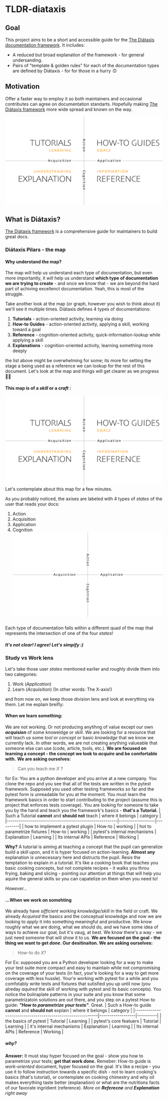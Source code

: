 # TLDR-diataxis
## Goal
This project aims to be a short and accessible guide for the [The Diátaxis documentation framework](https://diataxis.fr/).
It includes:
- A reduced but broad explanation of the framework -  for general undersanding. 
- Pairs of "template & golden rules" for each of the documentation types are defined by Diátaxis - for for those in a hurry :D 
## Motivation
Offer a faster way to employ it so both maintainers and occasional contributes can agree on documentation standarts. 
Hopefully making [The Diátaxis framework](https://diataxis.fr/) more wide spread and known on the way.

![Diataxis diagram](assets/diataxis-map.jpg)

## What is Diátaxis?
[The Diátaxis framework](https://diataxis.fr/) is a comprehensive guide for maintainers to build great docs.
### Diátaxis Pilars - the map
#### Why understand the map?
The map will help us understand each type of documentation, but even more importantly, it will help us understand __which type of documentation we are trying to create__ - and once we know that - we are beyond the hard part of achiving excellenct documentation. Yeah, this is most of the struggle. 

Take another look at the map (or graph, however you wish to think about it)
we'll see it multiple times.
Diátaxis defines 4 types of documentations:
1. __Tutorials__ - action-oriented activity, learning via doing
2. __How-to Guides__ - action-oriented activity, applying a skill, working toward a goal
3. __Reference__ - cognition-oriented activity, quick-information-lookup while applying a skill
4. __Explanations__ - cognition-oriented activity, learning something more deeply

the list above might be overwhelming for some; its more for setting the stage a being used as a reference we can lookup for the rest of this document. Let's look at the map and things will get clearer as we progress 🧑‍💻​

#### This map is of a *skill* or a *craft* :
![Diataxis diagram](assets/diataxis-map.jpg)
Let's contemplate about this map for a few minutes. 

As you probably noticed, the axises are labeled with 4 types of *states* of the user that reads your docs:
1. Action
2. Acquisition 
3. Application
4. Cognition
![The Axises](assets/two-dimensions.png)

##### 

Each type of documentation falls within a different quad of the map that represents the intersection of one of the four *states*! 

##### It's not clear! I agree! Let's simpify :) 

### Study vs Work lens
Let's take those user *states* mentioned earlier and roughly divide them into two categories:
1. Work (*Application*)
2. Learn (*Acquisition*)
(In other words: The X-axis!)

and from now on, we keep those division lens and look at everything via them. 
Let me explain breifly: 
#### When we learn something:
We are not working. Or not producing anytihng of value except our own ***acquision*** of some knoweldge or skill.
We are looking for a resource that will teach us some *tool* or *concept* or basic *knowledge* that we know we currently lack.
In other words, we are not creating anything valueable that someone else can use (code, article, tools, etc.).
**We are focused on learning a concept - the concept we look to _acquire_ and be comfortable with.**
**We are asking ourselves:**
> Can you teach me *X* ?

for Ex: 
You are a python developer and you arrive at a new company. You clone the repo and you see that all of the tests are written in the pytest framework. Supposed you used other testing frameworks so far and the pytest form is unreadable for you at the moment. You must learn the framework basics in order to start contributing to the project (assume this is project that enforces tests coverage). 
You are looking for someone to take you by the hand and teach you the framework's basics - __that's a Tutorial.__
| Such a Tutorial **cannot** and **should not** teach | where it belongs | category |
|-------------------------------------------------------|------------------|----------|
| how to implement a pytest plugin                      | How-to           | working |
| hot to parametrize fixtures                           | How-to           | working |
| pytest's internal mechanisms                          | Explanation      | Learning |
| Its internal APIs                                     | Reference        | Working  |

__Why?__
A tutorial is aiming at teaching a concept that the pupil can generalize build a skill upon, and it is hyper focused on action-learning. __Almost any__ explanation is unnecessary here and distructs the pupil. Resis the temptation to explain in a tutorial. It's like a cooking book that teaches you basic cooking concepts, but not complete recipes - it walks you throu frying, baking and slicing - pointing our attention at things that will help you aquire the general skills so you can capatelize on them when you need to! 

*However...*
#### ...When we work on somehting 
We already have *sifficient working knowledge/skill* in the field or craft. 
We already *Acquired* the basics and the conceptual knowledge and now we are looking to *apply* it into something meaningful and productive.
We know roughly what we are doing, what we should do, and we have some idea of ways to achieve our goal, but it's vaug, at best. We know there's a way - we just need someone that will show it to us. 
**We are focused on the goal - the thing we want to get *done*. Our desitinaiton. 
We are asking ourselves:**
> How-to do *X*?

For Ex:
supposed you are a Python developer looking for a way to make your test suite more compact and easy to maintain while not compromising on the coverage of your tests (in fact, your'e looking for a way to get more coverage with less hussle). Your'e working with pytest for a while and you comfotably write tests and fixtures that sutisfied you up until now (you alreday *aquired* the skill of working with pytest and its basic concepts). 
You notice the boliraplate patterns in your suite and you know that some parametrizatoin solutions are out there, and you step on a pytest How-to guide: ***"How to parametrize your tests"***. Great. 
| Such a How-to guide **cannot** and **should not** explain | where it belongs | category |
|-----------------------------------------------------------|------------------|----------|
| the basics of pytest                                      | Tutorial         | Learning |
| pytest's core featuers                                    | Tutorial         | Learning |
| it's internal mechanisms                                  | Explanation      | Learning |
| Its internal APIs                                         | Reference        | Working  |

##### why?
__Answer:__ It must stay hyper focused on the goal - show you how to parametrize your tests; **get that work *done*.**
Remeber: How-to guide is *work-oriented* document, hyper focused on the goal. It's like a recipe - you use it to follow instruction towards a specific dish - not to learn cooking's basics (that's tutorial), or contemplate on cooking chimestry and why oil makes everything taste better (explanation) or what are the nutritions facts of our favorate ingridient (reference). 
*More on __Referecne__ and __Explanation__ right away*


